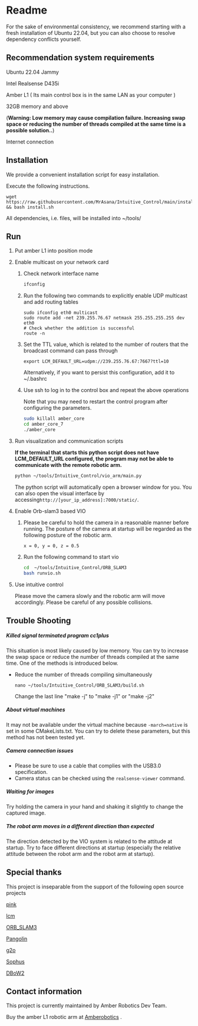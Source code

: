 # Readme

For the sake of environmental consistency, we recommend starting with a fresh installation of Ubuntu 22.04, but you can also choose to resolve dependency conflicts yourself.

## Recommendation system requirements

Ubuntu 22.04 Jammy

Intel Realsense D435i

Amber L1 ( Its main control box is in the same LAN as your computer ) 

32GB memory and above 

(**Warning: Low memory may cause compilation failure. Increasing swap space or reducing the number of threads compiled at the same time is a possible solution..**)

Internet connection

## Installation

We provide a convenient installation script for easy installation.

Execute the following instructions.

```
wget https://raw.githubusercontent.com/MrAsana/Intuitive_Control/main/install.sh && bash install.sh
```

All dependencies, i.e. files, will be installed into ~/tools/

## Run

1. Put amber L1 into position mode

2. Enable multicast on your network card

   1. Check  network interface name

      ```bash
      ifconfig
      ```

      

   2. Run the following two commands to explicitly enable UDP multicast and add routing tables

      ```
      sudo ifconfig eth0 multicast
      sudo route add -net 239.255.76.67 netmask 255.255.255.255 dev eth0
      # Check whether the addition is successful
      route -n
      ```

   3. Set the TTL value, which is related to the number of routers that the broadcast command can pass through

      ```
      export LCM_DEFAULT_URL=udpm://239.255.76.67:7667?ttl=10
      ```

      Alternatively, if you want to persist this configuration, add it to ~/.bashrc

   4. Use ssh to log in to the control box and repeat the above operations

      Note that you may need to restart the control program after configuring the parameters.

      ```bash
      sudo killall amber_core
      cd amber_core_7
      ./amber_core
      ```

      

3. Run visualization and communication scripts

   **If the terminal that starts this python script does not have LCM_DEFAULT_URL configured, the program may not be able to communicate with the remote robotic arm.**

   ```bash
   python ~/tools/Intuitive_Control/vio_arm/main.py
   ```

   The python script will automatically open a browser window for you. You can also open the visual interface by accessing`http://[your_ip_address]:7000/static/`.

4. Enable Orb-slam3 based VIO

   1. Please be careful to hold the camera in a reasonable manner before running. The posture of the camera at startup will be regarded as the following posture of the robotic arm.

      ```
      x = 0, y = 0, z = 0.5
      ```

   2. Run the following command to start vio

      ```bash
      cd  ~/tools/Intuitive_Control/ORB_SLAM3
      bash runvio.sh
      ```

   

5. Use intuitive control

   Please move the camera slowly and the robotic arm will move accordingly. Please be careful of any possible collisions.

   

## Trouble Shooting

##### Killed signal terminated program cc1plus

This situation is most likely caused by low memory. You can try to increase the swap space or reduce the number of threads compiled at the same time. One of the methods is introduced below.

- Reduce the number of threads compiling simultaneously

  ```
  nano ~/tools/Intuitive_Control/ORB_SLAM3/build.sh
  ```

  Change the last line "make -j" to "make -j1" or "make -j2"

##### About virtual machines

It may not be available under the virtual machine because `-march=native` is set in some CMakeLists.txt. You can try to delete these parameters, but this method has not been tested yet.

##### Camera connection issues

- Please be sure to use a cable that complies with the USB3.0 specification.
- Camera status can be checked using the `realsense-viewer`  command.

##### Waiting for images

Try holding the camera in your hand and shaking it slightly to change the captured image.

##### The robot arm moves in a different direction than expected

The direction detected by the VIO system is related to the attitude at startup. Try to face different directions at startup (especially the relative attitude between the robot arm and the robot arm at startup).

## Special thanks

This project is inseparable from the support of the following open source projects

[pink](https://github.com/stephane-caron/pink)

[lcm](https://github.com/lcm-proj/lcm)

[ORB_SLAM3](https://github.com/UZ-SLAMLab/ORB_SLAM3)

[Pangolin](https://github.com/stevenlovegrove/Pangolin)

[g2o](https://github.com/RainerKuemmerle/g2o)

[Sophus](https://github.com/strasdat/Sophus)

[DBoW2](https://github.com/dorian3d/DBoW2)

## Contact information

This project is currently maintained by Amber Robotics Dev Team.

Buy the amber L1 robotic arm at [Amberobotics](https://shop.amberobotics.com/) .
